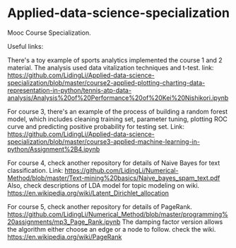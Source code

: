 # Applied-data-science-specialization

Mooc Course Specialization. 

Useful links: 

There's a toy example of sports analytics implemented the course 1 and 2 material. The analysis used data vitalization techniques and t-test.  link: https://github.com/LidingLi/Applied-data-science-specialization/blob/master/course2-applied-plotting-charting-data-representation-in-python/tennis-atp-data-analysis/Analysis%20of%20Performance%20of%20Kei%20Nishikori.ipynb

For course 3, there's an example of the process of building a random forest model, which includes cleaning training set, parameter tuning, plotting ROC curve and predicting positive probability for testing set. Link: https://github.com/LidingLi/Applied-data-science-specialization/blob/master/course3-applied-machine-learning-in-python/Assignment%2B4.ipynb

For course 4, check another repository for details of Naive Bayes for text classification. Link: https://github.com/LidingLi/Numerical-Method/blob/master/Text-mining%20basics/Naive_bayes_spam_text.pdf
Also, check descriptions of LDA model for topic modeling on wiki. https://en.wikipedia.org/wiki/Latent_Dirichlet_allocation

For course 5, check  another repository for details of PageRank. https://github.com/LidingLi/Numerical_Method/blob/master/programming%20assignments/mp3_Page_Rank.ipynb
The damping factor version allows the algorithm either choose an edge or a node to follow. 
check the wiki. https://en.wikipedia.org/wiki/PageRank
